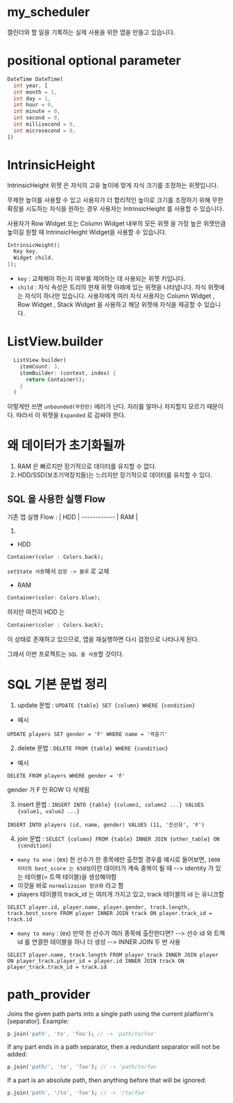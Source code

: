 # my_scheduler

캘린더와 할 일을 기록하는 실제 사용을 위한 앱을 만들고 있습니다.

# positional optional parameter

```dart
DateTime DateTime(
  int year, [
  int month = 1,
  int day = 1,
  int hour = 0,
  int minute = 0,
  int second = 0,
  int millisecond = 0,
  int microsecond = 0,
])
```

# IntrinsicHeight

IntrinsicHeight 위젯 은 자식의 고유 높이에 맞게 자식 크기를 조정하는 위젯입니다.

무제한 높이를 사용할 수 있고 사용자가 더 합리적인 높이로 크기를 조정하기 위해 무한 확장을 시도하는 자식을 원하는 경우 사용자는 IntrinsicHeight 를 사용할 수 있습니다.

사용자가 Row Widget 또는 Column Widget 내부의 모든 위젯 을 가장 높은 위젯만큼 높이길 원할 때 IntrinsicHeight Widget을 사용할 수 있습니다.

```dart
IntrinsicHeight({
  Key key,
  Widget child,
});
```

- `key` : 교체해야 하는지 여부를 제어하는 ​​데 사용되는 위젯 키입니다.
- `child` : 자식 속성은 트리의 현재 위젯 아래에 있는 위젯을 나타냅니다. 자식 위젯에는 자식이 하나만 있습니다. 사용자에게 여러 자식 사용자는 Column Widget , Row Widget , Stack Widget 을 사용하고 해당 위젯에 자식을 제공할 수 있습니다.

# ListView.builder

```dart
  ListView.builder(
    itemCount: 3,
    itemBuilder: (context, index) {
      return Container();
    }
  )
```

이렇게만 쓰면 `unbounded(무한한)` 에러가 난다.
자리를 얼마나 차지할지 모르기 때문이다.
따라서 이 위젯을 `Expanded` 로 감싸야 한다.

# 왜 데이터가 초기화될까

1. RAM 은 빠르지만 장기적으로 데이터를 유지할 수 없다.
2. HDD/SSD(보조기억장치들)는 느리지만 장기적으로 데이터를 유지할 수 있다.

## SQL 을 사용한 실행 Flow

기존 앱 실행 Flow :
| HDD | ------------ | RAM |

1.

- HDD

```dart
Container(color : Colors.back);
```

`setState 사용`해서 `검정 -> 블루` 로 교체

- RAM

```dart
Container(color: Colors.blue);
```

하지만 여전히 HDD 는

```dart
Container(color : Colors.back);
```

이 상태로 존재하고 있으므로, 앱을 재실행하면 다시 검정으로 나타나게 된다.

그래서 이번 프로젝트는 `SQL 을 사용`할 것이다.

# SQL 기본 문법 정리

1. update 문법 : `UPDATE {table} SET {column} WHERE {condition}`

- 예시

```mysql
UPDATE players SET gender = 'F' WHERE name = '곽윤기'
```

2. delete 문법 : `DELETE FROM {table} WHERE {condition}`

- 예시

```mysql
DELETE FROM players WHERE gender = 'F'
```

gender 가 F 인 ROW 다 삭제됨

3. insert 문법 : `INSERT INTO {table} {column1, column2 ...} VALUES {value1, value2 ...}`

```mysql
INSERT INTO players (id, name, gender) VALUES (11, '진선유', 'F')
```

4. join 문법 : `SELECT {column} FROM {table} INNER JOIN {other_table} ON {condition}`

- `many to one` : (ex) 한 선수가 한 종목에만 출전할 경우를 예시로 들어보면, `1000 미터의 best_score 는 650점`이란 데이터가 계속 중복이 될 때 --> identity 가 있는 테이블(= 트랙 테이블)을 생성해야함
- 이것을 바로 `normalizaion 정규화` 라고 함
- players 테이블의 track_id 는 여러개 가지고 있고, track 테이블의 id 는 유니크함

```mysql
SELECT player.id, player.name, player.gender, track.length, track.best_score FROM player INNER JOIN track ON player.track_id = track.id
```

- `many to many` : (ex) 만약 한 선수가 여러 종목에 출전한다면? --> 선수 id 와 트랙 id 를 연결한 테이블을 하나 더 생성 --> INNER JOIN 두 번 사용

```mysql
SELECT player.name, track.length FROM player_track INNER JOIN player ON player_track.player_id = player.id INNER JOIN track ON player_track.track_id = track.id
```

# path_provider

Joins the given path parts into a single path using the current platform's [separator].
Example:

```dart
p.join('path', 'to', 'foo'); // -> 'path/to/foo'
```

If any part ends in a path separator, then a redundant separator will not be added:

```dart
p.join('path/', 'to', 'foo'); // -> 'path/to/foo
```

If a part is an absolute path, then anything before that will be ignored:

```dart
p.join('path', '/to', 'foo'); // -> '/to/foo'
```
